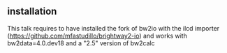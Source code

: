 ## installation

This talk requires to have installed the fork of bw2io with the ilcd importer (https://github.com/mfastudillo/brightway2-io) and works with bw2data=4.0.dev18 and a "2.5" version of bw2calc
